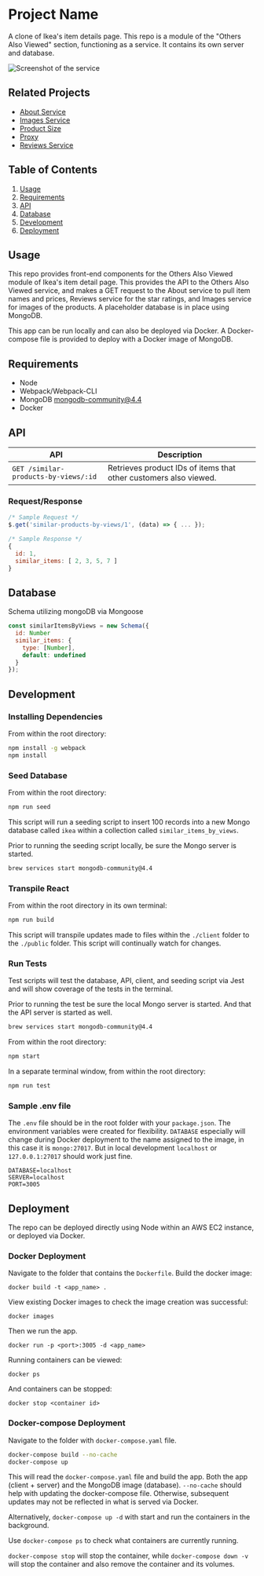 # Project Name

A clone of Ikea's item details page. This repo is a module of the "Others Also Viewed" section, functioning as a service. It contains its own server and database.

![Screenshot of the service](https://vbao-readme-screenshots.s3.us-west-1.amazonaws.com/fec_others_also_viewed_screenshot.png)

## Related Projects

- [About Service](https://github.com/IKEA-Vikings/kim-service-1)
- [Images Service](https://github.com/IKEA-Vikings/phucci-service-1)
- [Product Size](https://github.com/IKEA-Vikings/vbao-product-size)
- [Proxy](https://github.com/IKEA-Vikings/vbao-proxy)
- [Reviews Service](https://github.com/IKEA-Vikings/josh-service-reviews)

## Table of Contents

1. [Usage](#Usage)
1. [Requirements](#requirements)
1. [API](#api)
1. [Database](#database)
1. [Development](#development)
1. [Deployment](#deployment)

## Usage

This repo provides front-end components for the Others Also Viewed module of Ikea's item detail page. This provides the API to the Others Also Viewed service, and makes a GET request to the About service to pull item names and prices, Reviews service for the star ratings, and Images service for images of the products. A placeholder database is in place using MongoDB.

This app can be run locally and can also be deployed via Docker. A Docker-compose file is provided to deploy with a Docker image of MongoDB.

## Requirements

- Node
- Webpack/Webpack-CLI
- MongoDB mongodb-community@4.4
- Docker

## API

API                                  | Description
-------------------------------------|-----------------------------------------------------------------
`GET /similar-products-by-views/:id` | Retrieves product IDs of items that other customers also viewed.

### Request/Response

```javascript
/* Sample Request */
$.get('similar-products-by-views/1', (data) => { ... });

/* Sample Response */
{
  id: 1,
  similar_items: [ 2, 3, 5, 7 ]
}
```

## Database

Schema utilizing mongoDB via Mongoose

```javascript
const similarItemsByViews = new Schema({
  id: Number
  similar_items: {
    type: [Number],
    default: undefined
  }
});
```

## Development

### Installing Dependencies

From within the root directory:

```sh
npm install -g webpack
npm install
```

### Seed Database

From within the root directory:

```sh
npm run seed
```

This script will run a seeding script to insert 100 records into a new Mongo database called `ikea` within a collection called `similar_items_by_views`.

Prior to running the seeding script locally, be sure the Mongo server is started.

```sh
brew services start mongodb-community@4.4
```

### Transpile React

From within the root directory in its own terminal:

```sh
npm run build
```

This script will transpile updates made to files within the `./client` folder to the `./public` folder. This script will continually watch for changes.

### Run Tests

Test scripts will test the database, API, client, and seeding script via Jest and will show coverage of the tests in the terminal.

Prior to running the test be sure the local Mongo server is started. And that the API server is started as well.

```sh
brew services start mongodb-community@4.4
```

From within the root directory:

```sh
npm start
```

In a separate terminal window, from within the root directory:

```sh
npm run test
```

### Sample .env file

The `.env` file should be in the root folder with your `package.json`. The environment variables were created for flexibility. `DATABASE` especially will change during Docker deployment to the name assigned to the image, in this case it is `mongo:27017`. But in local development `localhost` or `127.0.0.1:27017` should work just fine.

```env
DATABASE=localhost
SERVER=localhost
PORT=3005
```

## Deployment

The repo can be deployed directly using Node within an AWS EC2 instance, or deployed via Docker.

### Docker Deployment

Navigate to the folder that contains the `Dockerfile`. Build the docker image:

`docker build -t <app_name> .`

View existing Docker images to check the image creation was successful:

`docker images`

Then we run the app.

`docker run -p <port>:3005 -d <app_name>`

Running containers can be viewed:

`docker ps`

And containers can be stopped:

`docker stop <container id>`

### Docker-compose Deployment

Navigate to the folder with `docker-compose.yaml` file.

```bash
docker-compose build --no-cache
docker-compose up
```

This will read the `docker-compose.yaml` file and build the app. Both the app (client + server) and the MongoDB image (database). `--no-cache` should help with updating the docker-compose file. Otherwise, subsequent updates may not be reflected in what is served via Docker.

Alternatively, `docker-compose up -d` with start and run the containers in the background.

Use `docker-compose ps` to check what containers are currently running.

`docker-compose stop` will stop the container, while `docker-compose down -v` will stop the container and also remove the container and its volumes.
